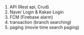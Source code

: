 1. API (Rest api, Crud)
2. Naver Login & Kakao Login
3. FCM (Firebase alarm)
4. transaction (branch searching)
5. paging (movie time search paging)
